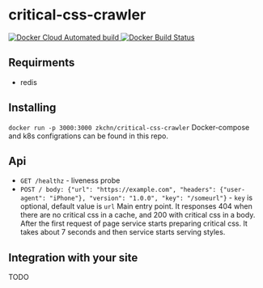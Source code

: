 # critical-css-crawler
[![Docker Cloud Automated build](https://img.shields.io/docker/cloud/automated/zkchn/critical-css-crawler.svg)
![Docker Build Status](https://img.shields.io/docker/cloud/build/zkchn/critical-css-crawler.svg)](https://hub.docker.com/r/zkchn/critical-css-crawler)


## Requirments
* redis


## Installing
`docker run -p 3000:3000 zkchn/critical-css-crawler`
Docker-compose and k8s configrations can be found in this repo.
## Api
* `GET /healthz` - liveness probe
* `POST / body: {"url": "https://example.com", "headers": {"user-agent": "iPhone"}, "version": "1.0.0", "key": "/someurl"}` - `key` is optional, default value is `url`
Main entry point. It responses 404 when there are no critical css in a cache, and 200 with critical css in a body. After the first request
of page service starts preparing critical css. It takes about 7 seconds and then service starts serving styles.
  
## Integration with your site
TODO  

